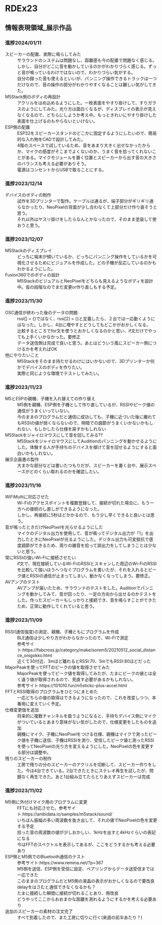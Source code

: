 # RDEx23
 ## 情報表現領域_展示作品

### 進捗2024/01/11
<dl>
   <dt>スピーカーの配置、実際に鳴らしてみた</dt>
      <dd>サラウンドのシステムは問題なし、距離感も今の配置で問題なく感じる。しかし、自分がどこに音を動かしているのかがわかりづらく感じる。ずっと音が鳴っているわけではないので、わかりづらい気がする。</dd>
      <dd>自分の録った音も使えるといいが、パンニング操作できるトラックは一つだけなので、音の操作の部分がわかりやすくなることは難しい気がしてきた。</dd>

   <dt>M5Stack側のボディの再設計</dt>
      <dd>アクリルをはめ込めるようにした。一枚表面をやすり掛けして、すりガラスのようにしてみた。光り方は面白くなるが、ディスプレイの表示が見えなくなるので、どちらにしようか考え中。もっときれいにやすり掛けした表面を仕上げるのもやらないといけない。</dd>

   <dt>ESP側の配置</dt>
      <dd>ESP32をスピーカースタンドのどこかに固定するようにしたいので、簡易的な入れ物をCADで設計してみた。</dd>
      <dd>4階のスペースで試しているため、音をあまり大きく出せなかったからか、マイクの感度がそこまでよくないのか、うまく音を拾ってくれないことがある。マイクモジュールを置く位置とスピーカーから出す音の大きさのバランスも考える必要がありそう。</dd>
      <dd>電源はコンセントからUSBで取ることにする。</dd>

</dl>

### 進捗2023/12/14
<dl>
	<dt>デバイスのボディの制作</dt>
   	<dd>試作を3Dプリンターで製作。ケーブルは通るが、端子部分がギリギリ通らなかったり、NeoPixelの背面が少し合わなくて上部分だけ作り直そうと思う。</dd>
      <dd>それ以外はヤスリ掛けをしたらなんとかなったので、そのまま塗装して使おうと思う。</dd>
</dl>

### 進捗2023/12/07
<dl>
   <dt>M5Stackのディスプレイ</dt>
   <dd>どっちに端末が傾いているか、どっちにパンニング操作をしているかを可視化させるためにビジュアルを作成した。どの子機が反応しているのかもわかるようにした。</dd>

   <dt>Fusion360でのボディの設計</dt>
   <dd>M5StackのビジュアルとNeoPixelをどちらも見えるようなボディを設計中。仮の段階なのでまだ変更or作り直しもする予定。</dd>
</dl>

### 進捗2023/11/30
<dl>
   <dt>OSC通信が終わった後のデータの問題</dt>
   <dd>rssi[] = {}ではなく、rssi[2] = {}と定義したら、２台では一応動くようにはなった。しかし、4台に増やすとどうしてもどこかがおかしくなる。</dd>
   <dd>比較するところでfor文を使うとおかしくなるのかと思い、if文だけでやっても上手くいかなかった。要修正</dd>
   <dd>データ送信側は完成で良いと思う。あとはどういう風にスピーカー側につけるかを考えればOK</dd>
   
   <dt>他にやりたいこと</dt>
   <dd>M5Stackをそのまま持たせるわけにはいかないので、3Dプリンターか何かでデバイスのボディを作りたい。</dd>
   <dd>実際と同じような環境でテストしてみたい。</dd>
</dl>

### 進捗2023/11/23
<dl>
   <dt>M5とESPの親機、子機を入れ替えての作り替え</dt>
   <dd>M5側を親機、ESP側を子機として作り直しているが、RSSIやピーク値の通信がうまくいっていない。</dd>
   <dd>今のままのプログラムだと通信に成功しても、子機に近づいた後に離れてもRSSIの値が弱くならないので、明暗での調節がうまくいかないかもしれない、もしかしたら仕様を戻すかもしれない</dd>
   
   <dt>M5Stackをジャイロマウスにして音を回してみる??</dt>
   <dd>M5StackをジャイロマウスにしてAuditionのパンニングを動かせるようにした。体験する人が手持ちのデバイスを傾けて音を回せるようにすると面白いかもしれない。</dd>

   <dt>展示企画書の製作</dt>
   <dd>大まかな部分などは書いたつもりだが、スピーカーを置く台や、展示スペースがどのくらい取れるのかを確認したい。</dd>
</dl>

### 進捗2023/11/16
<dl>
   <dt>WiFiMultiに対応させた</dt>
   <dd>Wi-Fiのアクセスポイントを複数登録して、接続が切れた場合に、もう一方への接続のし直しができるようになった。</dd>
   <dd>しかし、再接続に5秒ほどかかるので、もう少し早くできると良いとは思う。</dd>

   <dt>音が鳴ったときだけNeoPixelを光らせるようにした</dt>
   <dd>マイクのデジタル出力を使用して、音が鳴ってデジタル出力が「1」を出力したときにNeoPixelが光るようにした。デジタル出力も可変抵抗で感度調節ができるため、周りの雑音を拾って誤出力をしてしまうことは少ないと思う。</dd>

   <dt>常にRSSIの強いWi-Fiに接続させたい</dt>
   <dd>if文で、現在接続しているWi-FiのRSSIとスキャンした周辺のWi-FiのRSSIを比較して強いほうへつなぐプログラムを書いたが、それを入れるとピーク値とRSSIの通信が止まってしまい、動かなくなってしまう。要修正。</dt>

   <dt>AVアンプのテスト</dt>
   <dd>AVアンプが届いたため、サラウンドのテストをした。Auditionでパンニングを動かしてみて、音が回ったり、一定の方向から出せるのかテストをした。作ったスピーカーもしっかりと接続でき、音を鳴らすことができたため、正常に動作してくれていると思う。</dd>
</dl>


### 進捗2023/11/09  
<dl>
   <dt>RSSI(通信強度)の測定、親機、子機ともにプログラムを作成</dt>
      <dd>BLE通信は少しやり方がわからなかったので、Wi-Fiで測定</dd>
      <dd>参考サイト:https://fabcross.jp/category/make/sorem5/20210512_social_distance_onigokko.html</dd>
      <dd>近くて30付近、3mほど離れるとRSSI:70、5mでもRSSI:80ほどだった</dd>
   
   <dt>MajorPeakを使ってFFTのピークの値を取得させてみた</dt>
      <dd>MajorPeakを使ってピーク値を取得してみたが、たまにピークの値とは全く違う値が取得されるので、見直す必要があるかもしれない。</dd>
      <dd>参考サイト:https://101010.fun/m5stickc-plus-accel.html</dd>

   <dt>FFTとRSSI取得のプログラムをひとつにまとめた</dt>
      <dd>一応どちらの値の取得はできるようになったので、これを改変しつつ、本番用に変えていく予定。</dd>

   <dt>仕様変更版を追加</dt>
      <dd>将来的に複数チャンネルを扱うようになると、手持ちデバイス側にマイクがついているとあまり意味がない気がしたので、仕様変更をしたものを追加</dd>
      <dd>親機にマイク、子機にNeoPixelをつける仕様、親機はマイクで測ったピーク値を子機に送信、子機はRSSIを測り、受信したピーク値と測ったRSSIを使ってNeoPixelの光り方を変えるようにした。NeoPixelの色を変更する部分は調整中。</dd>

   <dt>残りのスピーカーの制作</dt>
      <dd>工房で残りの分のスピーカーのアクリルを切断して、スピーカー作りをした。今は4台できている。2台できたときにステレオ再生を試したが、問題なく再生できた。あと1台組み立てたらとりあえずスピーカーは完成</dd>
</dl>


 ### 進捗2023/11/02
 <dl>
   <dt>M5側に外付けマイク用のプログラムに変更</dt>
      <dd>FFTにも対応させた。参考サイト:https://ambidata.io/samples/m5stack/sound/</dd>
      <dd>いちばん振幅の多い周波数を抜き出して、それの値でNeoPixelの色を変更する予定</dd>
      <dd>拾った音の周波数の値が少しおかしい、1kHzを出すと4kHzぐらいの表記になる</dd>
      <dd>今はFFTのスペクトルを表示してあるが、ここをどうするかも考える必要あり</dd>

   <dt>ESP側とM5側でのBluetooth通信のテスト</dt>
      <dd>参考サイト:https://www.remma.net/?p=367</dd>
      <dd>M5側を送信、ESP側を受信に設定、ペアリングからデータ送受信までは一応できた</dd>
      <dd>このままのプログラムだとM5側の液晶の表示がおかしくなるので要改良</dd>
      <dd>delayをはさむと通信できなくなるかも？</dd>
      <dd>たまに接続した瞬間に接続が切れることあり、用改良</dd>
      <dd>どうやってここからおおまかな距離を測れるようにするかを考える必要あり</dd>

   <dt>追加のスピーカーの素材の注文完了</dt>
      <dd>すべて到着したので、また工房に切りに行く(来週の前半あたり？)</dd>
</dl>


